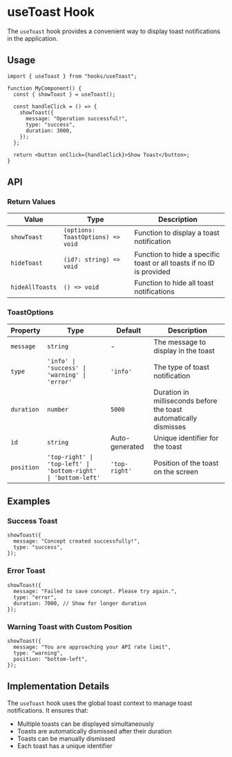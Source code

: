 # useToast Hook

The `useToast` hook provides a convenient way to display toast notifications in the application.

## Usage

```tsx
import { useToast } from "hooks/useToast";

function MyComponent() {
  const { showToast } = useToast();

  const handleClick = () => {
    showToast({
      message: "Operation successful!",
      type: "success",
      duration: 3000,
    });
  };

  return <button onClick={handleClick}>Show Toast</button>;
}
```

## API

### Return Values

| Value           | Type                              | Description                                                          |
| --------------- | --------------------------------- | -------------------------------------------------------------------- |
| `showToast`     | `(options: ToastOptions) => void` | Function to display a toast notification                             |
| `hideToast`     | `(id?: string) => void`           | Function to hide a specific toast or all toasts if no ID is provided |
| `hideAllToasts` | `() => void`                      | Function to hide all toast notifications                             |

### ToastOptions

| Property   | Type                                                           | Default        | Description                                                       |
| ---------- | -------------------------------------------------------------- | -------------- | ----------------------------------------------------------------- |
| `message`  | `string`                                                       | -              | The message to display in the toast                               |
| `type`     | `'info' \| 'success' \| 'warning' \| 'error'`                  | `'info'`       | The type of toast notification                                    |
| `duration` | `number`                                                       | `5000`         | Duration in milliseconds before the toast automatically dismisses |
| `id`       | `string`                                                       | Auto-generated | Unique identifier for the toast                                   |
| `position` | `'top-right' \| 'top-left' \| 'bottom-right' \| 'bottom-left'` | `'top-right'`  | Position of the toast on the screen                               |

## Examples

### Success Toast

```tsx
showToast({
  message: "Concept created successfully!",
  type: "success",
});
```

### Error Toast

```tsx
showToast({
  message: "Failed to save concept. Please try again.",
  type: "error",
  duration: 7000, // Show for longer duration
});
```

### Warning Toast with Custom Position

```tsx
showToast({
  message: "You are approaching your API rate limit",
  type: "warning",
  position: "bottom-left",
});
```

## Implementation Details

The `useToast` hook uses the global toast context to manage toast notifications. It ensures that:

- Multiple toasts can be displayed simultaneously
- Toasts are automatically dismissed after their duration
- Toasts can be manually dismissed
- Each toast has a unique identifier
